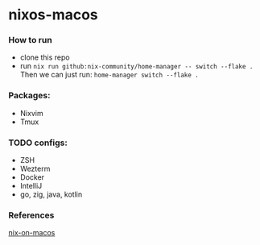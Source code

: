 # nixos-macos

### How to run

- clone this repo
- run `nix run github:nix-community/home-manager -- switch --flake .`  
  Then we can just run:
  `home-manager switch --flake .`

### Packages:

- Nixvim
- Tmux

### TODO configs:

- ZSH
- Wezterm
- Docker
- IntelliJ
- go, zig, java, kotlin

### References

[nix-on-macos](https://dev.to/synecdokey/nix-on-macos-2oj3)
